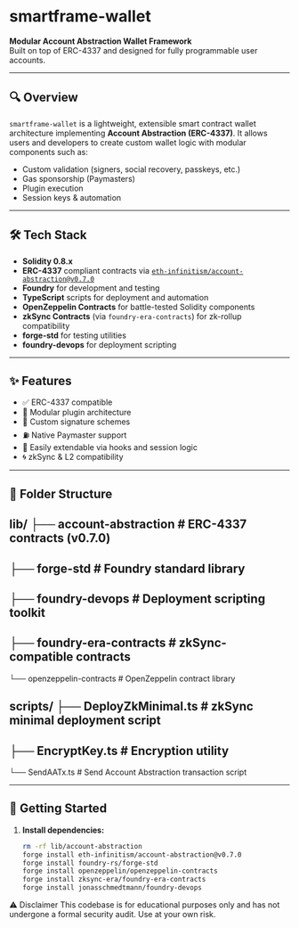 # smartframe-wallet

**Modular Account Abstraction Wallet Framework**  
Built on top of ERC-4337 and designed for fully programmable user accounts.

---

## 🔍 Overview

`smartframe-wallet` is a lightweight, extensible smart contract wallet architecture implementing **Account Abstraction (ERC-4337)**. It allows users and developers to create custom wallet logic with modular components such as:

- Custom validation (signers, social recovery, passkeys, etc.)
- Gas sponsorship (Paymasters)
- Plugin execution
- Session keys & automation

---

## 🛠️ Tech Stack

- **Solidity 0.8.x**
- **ERC-4337** compliant contracts via [`eth-infinitism/account-abstraction@v0.7.0`](https://github.com/eth-infinitism/account-abstraction)
- **Foundry** for development and testing
- **TypeScript** scripts for deployment and automation
- **OpenZeppelin Contracts** for battle-tested Solidity components
- **zkSync Contracts** (via `foundry-era-contracts`) for zk-rollup compatibility
- **forge-std** for testing utilities
- **foundry-devops** for deployment scripting

---

## ✨ Features

- ✅ ERC-4337 compatible
- 🔌 Modular plugin architecture
- 🔐 Custom signature schemes
- ⛽ Native Paymaster support
- 🧩 Easily extendable via hooks and session logic
- 🌀 zkSync & L2 compatibility

---

## 📁 Folder Structure

lib/
├── account-abstraction # ERC-4337 contracts (v0.7.0)
----
├── forge-std # Foundry standard library
----
├── foundry-devops # Deployment scripting toolkit
----
├── foundry-era-contracts # zkSync-compatible contracts
----
└── openzeppelin-contracts # OpenZeppelin contract library

scripts/
├── DeployZkMinimal.ts # zkSync minimal deployment script
----
├── EncryptKey.ts # Encryption utility
----
└── SendAATx.ts # Send Account Abstraction transaction script


---

## 🧪 Getting Started

1. **Install dependencies:**

   ```bash
   rm -rf lib/account-abstraction
   forge install eth-infinitism/account-abstraction@v0.7.0
   forge install foundry-rs/forge-std
   forge install openzeppelin/openzeppelin-contracts
   forge install zksync-era/foundry-era-contracts
   forge install jonasschmedtmann/foundry-devops

⚠️ Disclaimer
This codebase is for educational purposes only and has not undergone a formal security audit. Use at your own risk.
